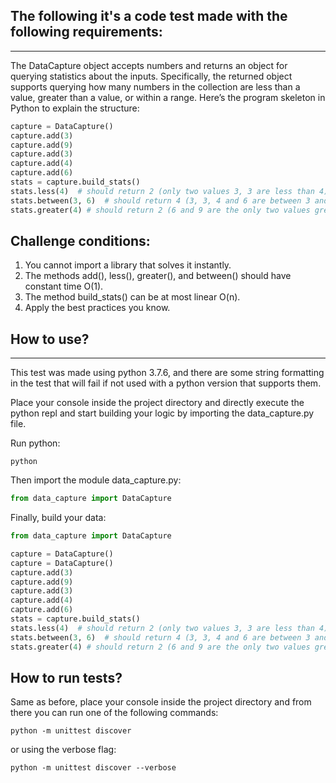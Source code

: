## The following it's a code test made with the following requirements:

___

The DataCapture object accepts numbers and returns an object for querying
statistics about the inputs. Specifically, the returned object supports querying
how many numbers in the collection are less than a value, greater than a value,
or within a range. Here’s the program skeleton in Python to explain the
structure:

```python
capture = DataCapture()
capture.add(3)
capture.add(9)
capture.add(3)
capture.add(4)
capture.add(6)
stats = capture.build_stats()
stats.less(4)  # should return 2 (only two values 3, 3 are less than 4)
stats.between(3, 6)  # should return 4 (3, 3, 4 and 6 are between 3 and 6)
stats.greater(4) # should return 2 (6 and 9 are the only two values greater than 4)
```

## Challenge conditions:

1. You cannot import a library that solves it instantly.
2. The methods add(), less(), greater(), and between() should have constant time
   O(1).
3. The method build_stats() can be at most linear O(n).
4. Apply the best practices you know.

## How to use?
___ 
This test was made using python 3.7.6, and there are some string formatting
in the test that will fail if not used with a python version that supports them.

Place your console inside the project directory and directly execute 
the python repl and start building your logic by importing the 
data_capture.py file.

Run python:
```shell
python
```

Then import the module data_capture.py:
```python 
from data_capture import DataCapture
```

Finally, build your data:
```python
from data_capture import DataCapture

capture = DataCapture()
capture = DataCapture()
capture.add(3)
capture.add(9)
capture.add(3)
capture.add(4)
capture.add(6)
stats = capture.build_stats()
stats.less(4)  # should return 2 (only two values 3, 3 are less than 4)
stats.between(3, 6)  # should return 4 (3, 3, 4 and 6 are between 3 and 6)
stats.greater(4) # should return 2 (6 and 9 are the only two values greater than 4)
```

## How to run tests?

Same as before, place your console inside the project directory and from there 
you can run one of the following commands: 
```shell
python -m unittest discover
```
or using the verbose flag:
```shell
python -m unittest discover --verbose
```
